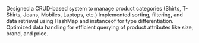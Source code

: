 Designed a CRUD-based system to manage product categories (Shirts, T-Shirts,  Jeans, Mobiles, Laptops, etc.) 
Implemented sorting, filtering, and data retrieval using HashMap and instanceof for type differentiation. 
Optimized data handling for efficient querying of product attributes like size, brand,  and price. 
